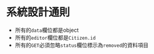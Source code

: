 # 系統設計通則

- 所有的`data`欄位都是object
- 所有的`editor`欄位都是`Citizen.id`
- 所有的`GET`必須忽略`status`欄位標示為`removed`的資料項目
